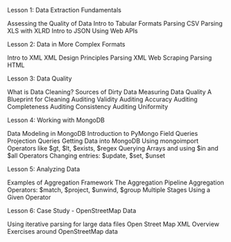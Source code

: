 Lesson 1: Data Extraction Fundamentals

Assessing the Quality of Data
Intro to Tabular Formats
Parsing CSV
Parsing XLS with XLRD
Intro to JSON
Using Web APIs

Lesson 2: Data in More Complex Formats

Intro to XML
XML Design Principles
Parsing XML
Web Scraping
Parsing HTML

Lesson 3: Data Quality

What is Data Cleaning?
Sources of Dirty Data
Measuring Data Quality
A Blueprint for Cleaning
Auditing Validity
Auditing Accuracy
Auditing Completeness
Auditing Consistency
Auditing Uniformity

Lesson 4: Working with MongoDB

Data Modeling in MongoDB
Introduction to PyMongo
Field Queries
Projection Queries
Getting Data into MongoDB
Using mongoimport
Operators like $gt, $lt, $exists, $regex
Querying Arrays and using $in and $all Operators
Changing entries: $update, $set, $unset

Lesson 5: Analyzing Data

Examples of Aggregation Framework
The Aggregation Pipeline
Aggregation Operators: $match, $project, $unwind, $group
Multiple Stages Using a Given Operator

Lesson 6: Case Study - OpenStreetMap Data

Using iterative parsing for large data files
Open Street Map XML Overview
Exercises around OpenStreetMap data